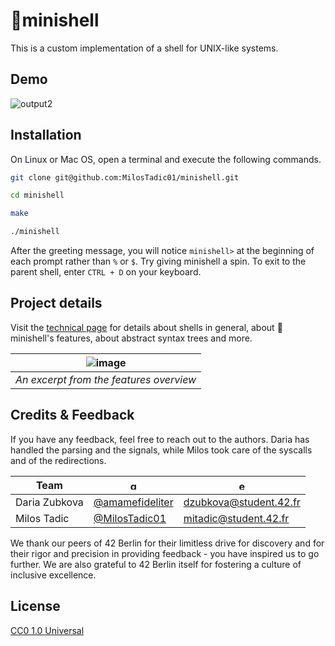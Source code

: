 # 🌸minishell

This is a custom implementation of a shell for UNIX-like systems.

## Demo

![output2](https://github.com/user-attachments/assets/5ac8626e-2686-438b-8222-3687f0cf42f0)

## Installation

On Linux or Mac OS, open a terminal and execute the following commands.

```bash
git clone git@github.com:MilosTadic01/minishell.git
```

```bash
cd minishell
```

```bash
make
```

```bash
./minishell
```

After the greeting message, you will notice `minishell>` at the beginning of each prompt rather than `%` or `$`. Try giving minishell a spin. To exit to the parent shell, enter `CTRL + D` on your keyboard.

## Project details

Visit the [technical page](/docs/technical_page.md) for details about shells in general, about 🌸minishell's features, about abstract syntax trees and more.

| ![image](https://github.com/user-attachments/assets/3a49836c-c8da-4543-add0-f162aad8c035) | 
|:--:| 
| *An excerpt from the features overview* |


## Credits & Feedback

If you have any feedback, feel free to reach out to the authors. Daria has handled the parsing and the signals, while Milos took care of the syscalls and of the redirections.

| Team          | <img src="https://github.githubassets.com/assets/GitHub-Mark-ea2971cee799.png" alt="gh_logo.png" width="15" height="15"/> | <img src="https://cdn3.iconfinder.com/data/icons/web-ui-3/128/Mail-2-512.png" alt="email_icon.jpg" width="15" height="15"/> |
| ------------- | ------------------------------------------------------------------------------------------------------------------------- | --------------------------------------------------------------------------------------------------------------------------- |
| Daria Zubkova | [@amamefideliter](github.com/amamefideliter)                                                                              | dzubkova@student.42.fr                                                                                                      |
| Milos Tadic   | [@MilosTadic01](github.com/MilosTadic01)                                                                                  | mitadic@student.42.fr                                                                                                       |

We thank our peers of 42 Berlin for their limitless drive for discovery and for their rigor and precision in providing feedback - you have inspired us to go further. We are also grateful to 42 Berlin itself for fostering a culture of inclusive excellence.

## License

[CC0 1.0 Universal](/LICENSE.txt)
